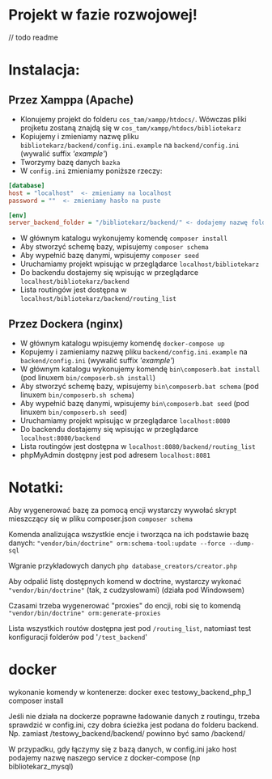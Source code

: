 # Projekt w fazie rozwojowej!

// todo readme

# Instalacja:
## Przez Xamppa (Apache)
 - Klonujemy projekt do folderu `cos_tam/xampp/htdocs/`. Wówczas pliki projketu zostaną znajdą się w `cos_tam/xampp/htdocs/bibliotekarz`
 - Kopiujemy i zmieniamy nazwę pliku `bibliotekarz/backend/config.ini.example` na `backend/config.ini` (wywalić suffix _'example'_)
 - Tworzymy bazę danych `bazka`
 - W `config.ini` zmieniamy poniższe rzeczy:

```ini
[database]
host = "localhost"  <- zmieniamy na localhost
password = ""  <- zmieniamy hasło na puste

[env]
server_backend_folder = "/bibliotekarz/backend/" <- dodajemy nazwę folderu, do którego została sklonowana aplikacja
```

 - W głównym katalogu wykonujemy komendę `composer install`
 - Aby stworzyć schemę bazy, wpisujemy `composer schema`
 - Aby wypełnić bazę danymi, wpisujemy `composer seed`
 - Uruchamiamy projekt wpisując w przeglądarce `localhost/bibliotekarz`
 - Do backendu dostajemy się wpisując w przeglądarce `localhost/bibliotekarz/backend`
 - Lista routingów jest dostępna w  `localhost/bibliotekarz/backend/routing_list`

## Przez Dockera (nginx)
 - W głównym katalogu wpisujemy komendę `docker-compose up`
 - Kopujemy i zamieniamy nazwę pliku `backend/config.ini.example` na `backend/config.ini` (wywalić suffix _'example'_)
 - W głównym katalogu wykonujemy komendę `bin\composerb.bat install` (pod linuxem `bin/composerb.sh install`)
 - Aby stworzyć schemę bazy, wpisujemy `bin\composerb.bat schema` (pod linuxem `bin/composerb.sh schema`)
 - Aby wypełnić bazę danymi, wpisujemy `bin\composerb.bat seed` (pod linuxem `bin/composerb.sh seed`)
 - Uruchamiamy projekt wpisując w przeglądarce `localhost:8080`
 - Do backendu dostajemy się wpisując w przeglądarce `localhost:8080/backend`
 - Lista routingów jest dostępna w  `localhost:8080/backend/routing_list`
 - phpMyAdmin dostępny jest pod adresem `localhost:8081`
 
 
# Notatki:

Aby wygenerować bazę za pomocą encji wystarczy wywołać skrypt mieszczący się w pliku composer.json `composer schema`

Komenda analizująca wszystkie encje i tworząca na ich podstawie bazę danych: `"vendor/bin/doctrine" orm:schema-tool:update --force --dump-sql`

Wgranie przykładowych danych `php database_creators/creator.php`


Aby odpalić listę dostępnych komend w doctrine, wystarczy wykonać `"vendor/bin/doctrine"` (tak, z cudzysłowami) (działa pod Windowsem)

Czasami trzeba wygenerować "proxies" do encji, robi się to komendą `"vendor/bin/doctrine" orm:generate-proxies`

Lista wszystkich routów dostępna jest pod `/routing_list`, natomiast test konfiguracji folderów pod '`/test_backend`'



# docker

wykonanie komendy w kontenerze:
    docker exec testowy_backend_php_1 composer install

Jeśli nie działa na dockerze poprawne ładowanie danych z routingu, trzeba sprawdzić w config.ini, czy dobra ścieżka jest podana do folderu backend. Np. zamiast /testowy_backend/backend/ powinno być samo /backend/

W przypadku, gdy łączymy się z bazą danych, w config.ini jako host podajemy nazwę naszego service z docker-compose (np bibliotekarz_mysql)

